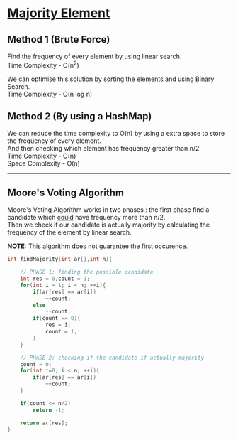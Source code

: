 # [Majority Element](https://leetcode.com/problems/majority-element/)

## Method 1 (Brute Force)

Find the frequency of every element by using linear search.<br>
Time Complexity - O(n<sup>2</sup>)

We can optimise this solution by sorting the elements and using Binary Search.<br>
Time Complexity - O(n log n)

## Method 2 (By using a HashMap)

We can reduce the time complexity to O(n) by using a extra space to store the frequency of every element.<br>
And then checking which element has frequency greater than n/2.<br>
Time Complexity - O(n)<br>
Space Complexity - O(n)

---

## Moore's Voting Algorithm

Moore's Voting Algorithm works in two phases : the first phase find a candidate which <u>could</u> have frequency more than n/2.<br>
Then we check if our candidate is actually majority by calculating the frequency of the element by linear search.

**NOTE:** This algorithm does not guarantee the first occurence.

```C++
int findMajority(int ar[],int n){

    // PHASE 1: finding the possible candidate
    int res = 0,count = 1;
    for(int i = 1; i < n; ++i){
        if(ar[res] == ar[i])
            ++count;
        else
            --count;
        if(count == 0){
            res = i;
            count = 1;
        }
    }

    // PHASE 2: checking if the candidate if actually majority
    count = 0;
    for(int i=0; i < n; ++i){
        if(ar[res] == ar[i])
            ++count;
    }

    if(count <= n/2)
        return -1;

    return ar[res];
}
```
